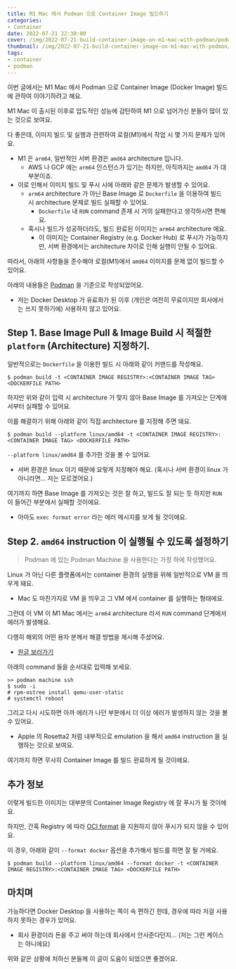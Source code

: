 ```yaml
---
title: M1 Mac 에서 Podman 으로 Container Image 빌드하기
categories:
- Container
date: 2022-07-21 22:30:00
cover: /img/2022-07-21-build-container-image-on-m1-mac-with-podman/podman.svg
thumbnail: /img/2022-07-21-build-container-image-on-m1-mac-with-podman/podman.svg
tags:
- container
- podman
---
```


이번 글에서는 M1 Mac 에서 Podman 으로 Container Image (Docker Image) 빌드에 관하여 이야기하려고 해요.

<!-- more -->

M1 Mac 이 출시된 이후로 압도적인 성능에 감탄하여 M1 으로 넘어가신 분들이 많이 있는 것으로 보여요.

다 좋은데, 이미지 빌드 및 실행과 관련하여 로컬(M1)에서 작업 시 몇 가지 문제가 있어요.
- M1 은 `arm64`, 일반적인 서버 환경은 `amd64` architecture 입니다.
  - AWS 나 GCP 에는 `arm64` 인스턴스가 있기는 하지만, 아직까지는 `amd64` 가 대부분이죠.
- 이로 인해서 이미지 빌드 및 푸시 시에 아래와 같은 문제가 발생할 수 있어요.
  - `arm64` architecture 가 아닌 Base Image 로 `Dockerfile` 을 이용하여 빌드 시 architecture 문제로 빌드 실패할 수 있어요.
    - `Dockerfile` 내 `RUN` command 존재 시 거의 실패한다고 생각하시면 편해요.
  - 혹시나 빌드가 성공하더라도, 빌드 완료된 이미지는 `arm64` architecture 에요.
    - 이 이미지는 Container Registry (e.g. Docker Hub) 로 푸시가 가능하지만, 서버 환경에서는 architecture 차이로 인해 실행이 안될 수 있어요.

따라서, 아래의 사항들을 준수해야 로컬(M1)에서 `amd64` 이미지를 문제 없이 빌드할 수 있어요.

아래의 내용들은 [Podman](https://podman.io/) 을 기준으로 작성되었어요.
- 저는 Docker Desktop 가 유료화가 된 이후 (개인은 여전히 무료이지만 회사에서는 쓰지 못하기에) 사용하지 않고 있어요.

## Step 1. Base Image Pull & Image Build 시 적절한 `platform` (Architecture) 지정하기.

일반적으로는 `Dockerfile` 을 이용한 빌드 시 아래와 같이 커맨드를 작성해요.

```
$ podman build -t <CONTAINER IMAGE REGISTRY>:<CONTAINER IMAGE TAG> <DOCKERFILE PATH>
```

하지만 위와 같이 입력 시 architecture 가 맞지 않아 Base Image 를 가져오는 단계에서부터 실패할 수 있어요.

이를 해결하기 위해 아래와 같이 직접 architecture 를 지정해 주면 돼요.

```
$ podman build --platform linux/amd64 -t <CONTAINER IMAGE REGISTRY>:<CONTAINER IMAGE TAG> <DOCKERFILE PATH>
```

`--platform linux/amd64` 를 추가한 것을 볼 수 있어요.
- 서버 환경은 linux 이기 때문에 요렇게 지정해야 해요. (혹시나 서버 환경이 linux 가 아니라면... 저는 모르겠어요.)

여기까지 하면 Base Image 를 가져오는 것은 잘 하고, 빌드도 잘 되는 듯 하지만 `RUN` 이 들어간 부분에서 실패할 것이에요.
- 아마도 `exec format error` 라는 에러 메시지를 보게 될 것이에요.

## Step 2. `amd64` instruction 이 실행될 수 있도록 설정하기

> Podman 에 있는 Podman Machine 을 사용한다는 가정 하에 작성했어요.

Linux 가 아닌 다른 플랫폼에서는 container 환경의 실행을 위해 일반적으로 VM 을 띄우게 돼요.
- Mac 도 마찬가지로 VM 을 띄우고 그 VM 에서 container 를 실행하는 형태에요.

그런데 이 VM 이 M1 Mac 에서는 `arm64` architecture 라서 `RUN` command 단계에서 에러가 발생해요.

다행히 해외의 어떤 용자 분께서 해결 방법을 제시해 주셨어요.
- [원글 보러가기](https://edofic.com/posts/2021-09-12-podman-m1-amd64/)

아래의 command 들을 순서대로 입력해 보세요.

```
>> podman machine ssh
$ sudo -i
# rpm-ostree install qemu-user-static
# systemctl reboot
```

그리고 다시 시도하면 아까 에러가 나던 부분에서 더 이상 에러가 발생하지 않는 것을 볼 수 있어요.
- Apple 의 Rosetta2 처럼 내부적으로 emulation 을 해서 `amd64` instruction 을 실행하는 것으로 보여요.

여기까지 하면 무사히 Container Image 를 빌드 완료하게 될 것이에요.

## 추가 정보

이렇게 빌드한 이미지는 대부분의 Container Image Registry 에 잘 푸시가 될 것이에요.

하지만, 간혹 Registry 에 따라 [OCI format](https://github.com/opencontainers/image-spec) 을 지원하지 않아 푸시가 되지 않을 수 있어요.

이 경우, 아래와 같이 `--format docker` 옵션을 추가해서 빌드를 하면 잘 될 거에요.

```
$ podman build --platform linux/amd64 --format docker -t <CONTAINER IMAGE REGISTRY>:<CONTAINER IMAGE TAG> <DOCKERFILE PATH>
```

## 마치며

가능하다면 Docker Desktop 을 사용하는 쪽이 속 편하긴 한데, 경우에 따라 저걸 사용하지 못하는 경우가 있어요.
- 회사 환경이라 돈을 주고 써야 하는데 회사에서 안사준다던지... (저는 그런 케이스는 아니에요)

위와 같은 상황에 처하신 분들께 이 글이 도움이 되었으면 좋겠어요.
